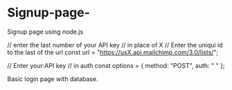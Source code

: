 # Signup-page-
Signup page using node.js


// enter the last number of your API key 
// in place of X 
// Enter the uniqui id to the last of the url
  const url = "https://usX.api.mailchimp.com/3.0/lists/";

  // Enter your:API key
  // in auth
  const options = {
    method: "POST",
    auth: " "
  };


Basic login page with database.
